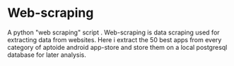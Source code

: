 # Web-scraping
A python "web scraping" script . Web-scraping is data scraping used for extracting data from websites. Here i extract the 50 best apps from every category of aptoide android app-store and store them on a local postgresql database for later analysis.
